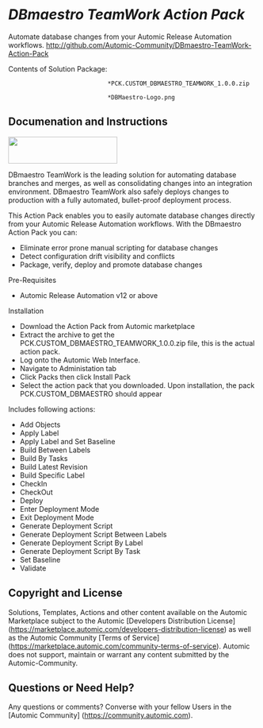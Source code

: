*DBmaestro TeamWork Action Pack*
=============


Automate database changes from your Automic Release Automation workflows.
http://github.com/Automic-Community/DBmaestro-TeamWork-Action-Pack

<!-- List of attached files -->
Contents of Solution Package:

						
								*PCK.CUSTOM_DBMAESTRO_TEAMWORK_1.0.0.zip
								
								*DBMaestro-Logo.png
								
						


Documenation and Instructions
---

<p><img src="https://448bb31d92917ba3390f-4a8f48d20b0d8c78b979208d38d37653.ssl.cf1.rackcdn.com/795/screenshots/DBMaestro-Logo.png" alt="" width="220" height="54" /></p>
<p>DBmaestro TeamWork is the leading solution for automating database branches and merges, as well as consolidating changes into an integration environment. DBmaestro TeamWork also safely deploys changes to production with a fully automated, bullet-proof deployment process.</p>
<p>This Action Pack enables you to easily automate database changes directly from your Automic Release Automation workflows. With the DBmaestro Action Pack you can:&nbsp;</p>
<ul>
<li>Eliminate error prone manual scripting for database changes</li>
<li>Detect configuration drift visibility and conflicts</li>
<li>Package, verify, deploy and promote database changes&nbsp;</li>
</ul>
<p>Pre-Requisites</p>
<ul>
<li>Automic Release Automation v12 or above<a href="https://marketplace.automic.com/details/plugin-manager" target="_blank"><br /></a></li>
</ul>
<p>Installation</p>
<ul>
<li>Download the Action Pack from Automic marketplace</li>
<li>Extract the archive to get the PCK.CUSTOM_DBMAESTRO_TEAMWORK_1.0.0.zip file, this is the actual action pack.</li>
<li>Log onto the Automic Web Interface.</li>
<li>Navigate to Administation tab</li>
<li>Click Packs then click Install Pack</li>
<li>Select the action pack that you downloaded. Upon installation, the pack PCK.CUSTOM_DBMAESTRO should appear</li>
</ul>
<p>Includes following actions:</p>
<ul>
<li>Add Objects</li>
<li>Apply Label</li>
<li>Apply Label and Set Baseline</li>
<li>Build Between Labels</li>
<li>Build By Tasks</li>
<li>Build Latest Revision</li>
<li>Build Specific Label</li>
<li>CheckIn</li>
<li>CheckOut</li>
<li>Deploy</li>
<li>Enter Deployment Mode</li>
<li>Exit Deployment Mode</li>
<li>Generate Deployment Script</li>
<li>Generate Deployment Script Between Labels</li>
<li>Generate Deployment Script By Label</li>
<li>Generate Deployment Script By Task</li>
<li>Set Baseline</li>
<li>Validate</li>
</ul>

Copyright and License
---

Solutions, Templates, Actions and other content available on the Automic Marketplace subject to the Automic [Developers Distribution License] (https://marketplace.automic.com/developers-distribution-license) as well as the Automic Community [Terms of Service] (https://marketplace.automic.com/community-terms-of-service).
Automic does not support, maintain or warrant any content submitted by the Automic-Community.



Questions or Need Help? 
---
Any questions or comments? Converse with your fellow Users in the [Automic Community] (https://community.automic.com).
